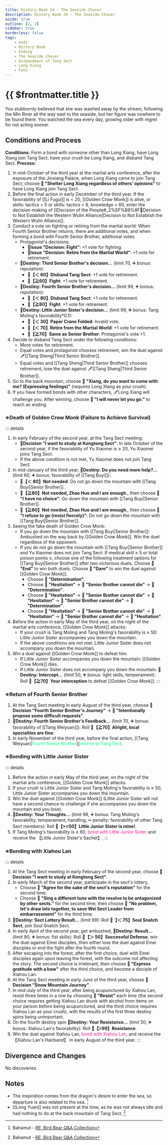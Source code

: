 ```yaml
---
title: History Book 24 - The Seaside Chaser
description: History Book 24 - The Seaside Chaser
aside: true
outline: [2, 3]
sidebar: true
borderless: false
tags:
    - ends
    - History Book
    - Ending
    - The Seaside Chaser
    - Disbandment of Tang Sect
    - Long Xiang
    - Fate
---
```


# {{ $frontmatter.title }}

<EndBackground no=24 title="The Seaside Chaser">
You stubbornly believed that she was washed away by the stream, following the Min River all the way east to the seaside, but her figure was nowhere to be found there. You watched the sea every day, growing older with regret for not acting sooner.
</EndBackground>

## Conditions and Process

<strong>Conditions:</strong> Form a bond with someone other than <Girl8Icon>Long Xiang</Girl8Icon>, have <Girl8Icon>Long Xiang</Girl8Icon> join Tang Sect, have your crush be <Girl8Icon>Long Xiang</Girl8Icon>, and disband Tang Sect.
**Process:**

1. In mid-October of the third year at the martial arts conference, after the exposure of the Jinxiang Palace, when <Girl8Icon>Long Xiang</Girl8Icon> came to join Tang Sect, choose **📖 "Shelter Long Xiang regardless of others' opinions"** to have <Girl8Icon>Long Xiang</Girl8Icon> join Tang Sect.
2. Before the final action in early December of the third year. If the favorability of [[Li Fugui]] is < 20, [[Golden Crow Monk]] is alive, or skills: tactics < 5 or skills: tactics < 8, knowledge < 60, enter the decision-making of [[Decision of the People#_2%EF%B8%8F⃣Decision to Not Establish the Western Wulin Alliance|Decision to Not Establish the Western Wulin Alliance]].
3. Conduct a vote on fighting or retiring from the martial world: When <Girl0Icon>Fourth Senior Brother</Girl0Icon> returns, there are additional votes, and when forming a bond with <Girl0Icon>Fourth Senior Brother</Girl0Icon>, additional votes
    - Protagonist's decisions:
        - **📜Issue "Decision: Fight"**: +1 vote for fighting.
        - **📜Issue "Decision: Retire from the Martial World"**: +1 vote for retirement.
    - **🎲Destiny: Third Senior Brother's decision...** (limit 70, ➕ bonus: reputation):
        - **🧾【＜ 60】Disband Tang Sect**: +1 vote for retirement.
        - **🧾【≧60】Fight**: +1 vote for retirement.
    - **🎲Destiny: Fourth Senior Brother's decision...** (limit 99, ➕ bonus: reputation):
        - **🧾【＜ 80】Disband Tang Sect**: +1 vote for retirement.
        - **🧾【≧80】Fight**: +1 vote for retirement.
    - **🎲Destiny: Little Junior Sister's decision...** (limit 99, ➕ bonus: <Girl0Icon :size="`small`">Tang Moling</Girl0Icon>'s favorability\*0.1):
        - **🧾【＜ 30】Paper Crane Folded**: Invalid vote.
        - **🧾【＜ 70】Retire from the Martial World**: +1 vote for retirement.
        - **🧾【≧70】Same as Senior Brother**: Protagonist's vote +1.
4. Decide to disband Tang Sect under the following conditions:
    - More votes for retirement.
    - Equal votes and protagonist chooses retirement, win the duel against 🗡️[[Tang Sheng|Third Senior Brother]].
    - Equal votes and [[Tang Sheng|Third Senior Brother]] chooses retirement, lose the duel against 🗡️[[Tang Sheng|Third Senior Brother]].
5. Go to the back mountain, choose **📖 "Xiang, do you want to come with me? (Expressing feelings)"** (requires <Girl8Icon>Long Xiang</Girl8Icon> as your crush).
6. If you have formed bonds with other characters, 🗡️<Girl8Icon>Long Xiang</Girl8Icon> will challenge you. After winning, choose **📖 "I will never let you go."** to reach an ending.

### ※Death of Golden Crow Monk (Failure to Achieve Survival)

::: details

1. In early February of the second year, at the Tang Sect meeting:
    - **📜Decision "I want to study at Kongtong Sect"**. In late October of the second year, if the favorability of <Girl3Icon>Yu Xiaomei</Girl3Icon> is ≥ 20, <Girl3Icon>Yu Xiaomei</Girl3Icon> joins Tang Sect.
    - If the above condition is not met, <Girl3Icon>Yu Xiaomei</Girl3Icon> does not join Tang Sect.
2. In mid-January of the third year, **🎲Destiny: Do you need more help?...** (limit 60, ➕ bonus: favorability of [[Tang Buyi]]):
    - **🧾【＜ 80】Not needed**: Do not go down the mountain with [[Tang Buyi|Senior Brother]].
    - **🧾【≧80】Not needed, Zhao Huo and I are enough.**, then choose **📖 "I have no choice"**: Go down the mountain with [[Tang Buyi|Senior Brother]].
    - **🧾【≧80】Not needed, Zhao Huo and I are enough.**, then choose **📖 "I refuse to go (resist fiercely)"**: Do not go down the mountain with [[Tang Buyi|Senior Brother]].
3. Seeing the fake death of Golden Crow Monk:
    - If you go down the mountain with [[Tang Buyi|Senior Brother]]: Ambushed on the way back by [[Golden Crow Monk]]. Win the duel regardless of the opponent.
    - If you do not go down the mountain with [[Tang Buyi|Senior Brother]] and <Girl3Icon>Yu Xiaomei</Girl3Icon> does not join Tang Sect: If medical skill ≥ 5 or total poison points ≥, choose one of the following treatment options for [[Tang Buyi|Senior Brother]] after two victorious duels. Choose **📖 "End"** to win both duels. Choose **📖 "Dare"** to win the duel against [[Golden Crow Monk]].
        - Choose **📖 "Determination"**.
        - Choose **📖 "Hesitation"** → **📖 "Senior Brother cannot die"** → **📖 "Determination"**.
        - Choose **📖 "Hesitation"** → **📖 "Senior Brother cannot die"** → **📖 "Hesitation"** → **📖 "Senior Brother cannot die"** → **📖 "Determination"**.
        - Choose **📖 "Hesitation"** → **📖 "Senior Brother cannot die"** → **📖 "Hesitation"** → **📖 "Senior Brother cannot die"** → **📖 "Hesitation"**.
4. Before the action in early May of the third year, on the night of the martial arts conference, [[Golden Crow Monk]] attacks:
    - If your crush is <Girl0Icon>Tang Moling</Girl0Icon> and <Girl0Icon>Tang Moling</Girl0Icon>'s favorability is ≥ 50: <Girl0Icon>Little Junior Sister</Girl0Icon> accompanies you down the mountain.
    - If the above conditions are not met: <Girl0Icon>Little Junior Sister</Girl0Icon> does not accompany you down the mountain.
5. Win a duel against [[Golden Crow Monk]] to defeat him.
    - If <Girl0Icon>Little Junior Sister</Girl0Icon> accompanies you down the mountain: [[Golden Crow Monk]] dies.
    - If <Girl0Icon>Little Junior Sister</Girl0Icon> does not accompany you down the mountain: **🎲Destiny: Intercept...** (limit 50, ➕ bonus: light skills, temperament): Roll **🧾【≧70】Your interception** to defeat [[Golden Crow Monk]].
      :::

### ※Return of Fourth Senior Brother

1. At the Tang Sect meeting in early August of the third year, choose **📜Decision "Fourth Senior Brother's Journey"** → **📖 "Intentionally propose some difficult requests"**.
2. **🎲Destiny: Fourth Senior Brother's Feedback...** (limit 70, ➕ bonus: favorability of [[Tang Weiyuan]]): Roll **🧾【≧70】Alright, local specialties are fine**:
3. In early November of the third year, before the final action, [[Tang Weiyuan|<span style='color: #00FF7F;'>Fourth Senior Brother</span>]]<span style='color: #00FF7F;'>returns to Tang Sect</span>.

### ※Bonding with Little Junior Sister

::: details

1. Before the action in early May of the third year, on the night of the martial arts conference, [[Golden Crow Monk]] attacks.
2. If your crush is <Girl0Icon>Little Junior Sister</Girl0Icon> and <Girl0Icon>Tang Moling</Girl0Icon>'s favorability is ≥ 50, <Girl0Icon>Little Junior Sister</Girl0Icon> accompanies you down the mountain.
3. Win the duel against [[Golden Crow Monk]] (<Girl0Icon>Little Junior Sister</Girl0Icon> will not have a second chance to challenge if she accompanies you down the mountain and you lose).
4. **🎲Destiny: Your Thoughts...** (limit 99, ➕ bonus: <Girl0Icon>Tang Moling</Girl0Icon>'s favorability, temperament, handling, ➖ penalty: favorability of other Tang Sect members): Roll **🧾【>=50】Little Junior Sister is mine!**.
5. If <Girl0Icon>Tang Moling</Girl0Icon>'s favorability is ≥ 60, <span style='color: #FF1493;'>bond with <Girl0Icon>Little Junior Sister</Girl0Icon></span> and receive the 【Little Junior Sister's Sachet】.
   :::

### ※Bonding with Xiahou Lan

::: details

1. At the Tang Sect meeting in early February of the second year, choose **📜Decision "I want to study at Kongtong Sect"**.
2. In early March of the second year, participate in the sect's lottery,
    - Choose **📖 "Agree for the sake of the sect's reputation"** for the second time.
    - Choose **📖 "Sing a different tune with the resolve to be antagonized by other sects."** for the second time, then choose **📖 "No problem, let's draw lots together, to save Wei Sect Leader from embarrassment"** for the third time.
3. **🎲Destiny: Sect Lottery Result...** (limit 99): Roll **🧾【＜ 75】Soul Snatch Sect**, join Soul Snatch Sect.
4. In early April of the second year, get ambushed, **🎲Destiny: Result...** (limit 90, ➕ bonus: fist skills): Roll **🧾【＞ 50】Successful Defense**, win the duel against Emei disciples, then either lose the duel against Emei disciples or end the fight after the fourth round.
5. After escaping into the forest, after the first choice, duel with Emei disciples again upon leaving the forest, with the outcome not affecting the story. The second choice is irrelevant, then choose **📖 "Express gratitude with a bow"** after the third choice, and become a disciple of <Girl5Icon>Xiahou Lan</Girl5Icon>.
6. At the Tang Sect meeting in early June of the third year, choose **📜Decision "Snow Mountain Journey"**.
7. In mid-July of the third year, after being acupunctured by <Girl5Icon>Xiahou Lan</Girl5Icon>, resist three times in a row by choosing **📖 "Resist"** each time (the second choice requires getting <Girl5Icon>Xiahou Lan</Girl5Icon> drunk with alcohol from items on your person before being acupunctured, and the third choice requires <Girl5Icon>Xiahou Lan</Girl5Icon> as your crush), with the results of the first three destiny spins being unimportant.
8. On the fourth destiny spin **🎲Destiny: Your Resistance...** (limit 50, ➕ bonus: <Girl5Icon>Xiahou Lan</Girl5Icon>'s favorability): Roll **🧾【=99】Resistance**.
9. Win the duel against <Girl5Icon>Xiahou Lan</Girl5Icon>, <span style='color: #FF1493;'>bond with <Girl5Icon>Xiahou Lan</Girl5Icon></span>, and receive the 【Xiahou Lan's Hairband】 in early August of the third year.
   :::

## Divergence and Changes

No discoveries.

## Notes

-   The inspiration comes from the dragon's desire to enter the sea, so departure is also related to the sea. [^1]
-   [[Long Yuan]] was not present at the time, as he was not always idle and had nothing to do at the back mountain of Tang Sect. [^1]

[^1]: Bahamut - [RE: Bird Bear Q&A Collection](https://forum.gamer.com.tw/Co.php?bsn=73317&sn=12029)
